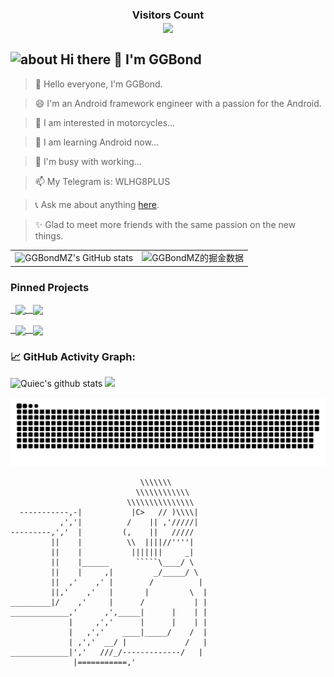 <div>
  <h3 align="center"> 
    Visitors Count<br>
    <img align="center" src="https://profile-counter.glitch.me/GGBondMZ/count.svg" />
  </h3>
</div>

 ## <img width="45" alt="about" src="https://raw.github.com/elizarov/elizarov/master/about.png">  Hi there 👋 I'm GGBond

>  👋 Hello everyone, I'm GGBond.

>  😄 I'm an Android framework engineer with a passion for the Android.

>  👀 I am interested in motorcycles...

>  🌱 I am learning Android now...

>  💞️ I'm busy with working...

>  📫 My Telegram is: WLHG8PLUS

>  📞 Ask me about anything [here](https://coolandroid.blog.csdn.net/).

>  ✨ Glad to meet more friends with the same passion on the new things. 

<table border=0>
  <tr>
    <td><img src="https://github-readme-stats.vercel.app/api?username=GGBondMZ&show_icons=true&count_private=true&theme=vue-light&hide_border=true" alt="GGBondMZ's GitHub stats" style="zoom:100%;" align="left"/></td>
    <td><img src="https://4sdvg7tqbv.us.aircode.run/juejin?uid=923245500713886&hide_border=true" alt="GGBondMZ的掘金数据" style="zoom:100%;" align="left"/></td>
  </tr>
</table>

### Pinned Projects
<p>
  <a href="https://github.com/GGBondMZ/AndroidSerialPortUtils">
        <img align="center" src="https://github-readme-stats.vercel.app/api/pin/?username=GGBondMZ&repo=AndroidSerialPortUtils&theme=vue-light" />
  </a>
   <a href="https://github.com/GGBondMZ/SocketUtils">
        <img align="center" src="https://github-readme-stats.vercel.app/api/pin/?username=GGBondMZ&repo=SocketUtils&theme=vue-light" />
  </a>
</p>

<p>
  <a href="https://github.com/GGBondMZ/OpenGLESDemo">
        <img align="center" src="https://github-readme-stats.vercel.app/api/pin/?username=GGBondMZ&repo=OpenGLESDemo&theme=vue-light" />
  </a>
  <a href="https://github.com/GGBondMZ/DeviceAudioTest">
        <img align="center" src="https://github-readme-stats.vercel.app/api/pin/?username=GGBondMZ&repo=DeviceAudioTest&theme=vue-light" />
  </a>
</p>

<!--   GitHub stats graph -->
### 📈 GitHub Activity Graph:
![Quiec's github stats](https://github-readme-stats.vercel.app/api/top-langs/?username=GGBondMZ&theme=vue-light)
<img src="https://github-readme-streak-stats.herokuapp.com/?user=GGBondMZ"></img>

![GGBondMZ's github activity graph](https://raw.githubusercontent.com/GGBondMZ/GGBondMZ/output/github-contribution-grid-snake.svg)

```
                             \\\\\\\
                            \\\\\\\\\\\\
                          \\\\\\\\\\\\\\\
  -----------,-|           |C>   // )\\\\|
           ,','|          /    || ,'/////|
---------,','  |         (,    ||   /////
         ||    |          \\  ||||//''''|
         ||    |           |||||||     _|
         ||    |______      `````\____/ \
         ||    |     ,|         _/_____/ \
         ||  ,'    ,' |        /          |
         ||,'    ,'   |       |         \  |
_________|/    ,'     |      /           | |
_____________,'      ,',_____|      |    | |
             |     ,','      |      |    | |
             |   ,','    ____|_____/    /  |
             | ,','  __/ |             /   |
_____________|','   ///_/-------------/   |
              |===========,'
```

